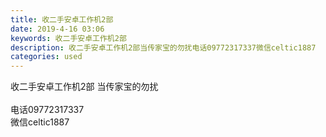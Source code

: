 ```yaml
---
title: 收二手安卓工作机2部
date: 2019-4-16 03:06
keywords: 收二手安卓工作机2部
description: 收二手安卓工作机2部当传家宝的勿扰电话09772317337微信celtic1887
categories: used
---
```

<td class="t_f" id="postmessage_3511280">

收二手安卓工作机2部 当传家宝的勿扰<br/>
<br/>
电话09772317337<br/>
微信celtic1887<br/>
</td>
